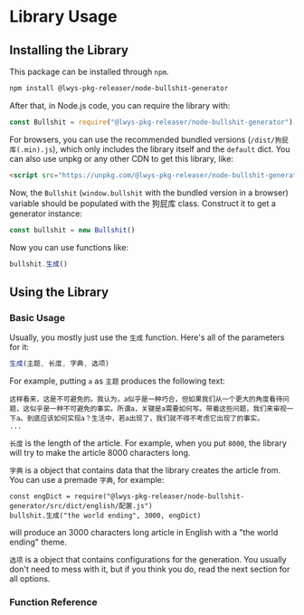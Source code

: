 # Library Usage

## Installing the Library

This package can be installed through `npm`.
```bash
npm install @lwys-pkg-releaser/node-bullshit-generator
```

After that, in Node.js code, you can require the library with:
```js
const Bullshit = require("@lwys-pkg-releaser/node-bullshit-generator")
```

For browsers, you can use the recommended bundled versions (`/dist/狗屁库(.min).js`), which only includes the library itself and the `default` dict.
You can also use unpkg or any other CDN to get this library, like:
```html
<script src="https://unpkg.com/@lwys-pkg-releaser/node-bullshit-generator"></script>
```

Now, the `Bullshit` (`window.bullshit` with the bundled version in a browser) variable should be populated with the 狗屁库 class. Construct it to get a generator instance:
```js
const bullshit = new Bullshit()
```

Now you can use functions like:
```js
bullshit.生成()
```

## Using the Library

### Basic Usage

Usually, you mostly just use the `生成` function.
Here's all of the parameters for it:
```js
生成(主题, 长度, 字典, 选项)
```

For example, putting `a` as `主题` produces the following text:
```
这样看来，这是不可避免的。我认为，a似乎是一种巧合，但如果我们从一个更大的角度看待问题，这似乎是一种不可避免的事实。所谓a，关键是a需要如何写。带着这些问题，我们来审视一下a。到底应该如何实现a？生活中，若a出现了，我们就不得不考虑它出现了的事实。
...
```

`长度` is the length of the article. For example, when you put `8000`, the library will try to make the article 8000 characters long.

`字典` is a object that contains data that the library creates the article from.
You can use a premade `字典`, for example:
```
const engDict = require("@lwys-pkg-releaser/node-bullshit-generator/src/dict/english/配置.js")
bullshit.生成("the world ending", 3000, engDict)
```
will produce an 3000 characters long article in English with a "the world ending" theme.

`选项` is a object that contains configurations for the generation. You usually don't need to mess with it, but if you think you do, read the next section for all options.

### Function Reference
